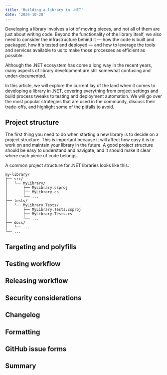 ```yaml
---
title: 'Building a library in .NET'
date: '2024-10-28'
---
```


Developing a library involves a lot of moving pieces, and not all of them are just about writing code. Beyond the functionality of the library itself, we also need to consider the infrastructure behind it — how the code is built and packaged, how it's tested and deployed — and how to leverage the tools and services available to us to make those processes as efficient as possible.

Although the .NET ecosystem has come a long way in the recent years, many aspects of library development are still somewhat confusing and under-documented.


In this article, we will explore the current lay of the land when it comes to developing a library in .NET, covering everything from project settings and build process tweaks to testing and deployment automation. We will go over the most popular strategies that are used in the community, discuss their trade-offs, and highlight some of the pitfalls to avoid.

## Project structure

The first thing you need to do when starting a new library is to decide on a project structure. This is important because it will affect how easy it is to work on and maintain your library in the future. A good project structure should be easy to understand and navigate, and it should make it clear where each piece of code belongs.

A common project structure for .NET libraries looks like this:

```
my-library/
├── src/
│   └── MyLibrary/
│       ├── MyLibrary.csproj
│       ├── MyLibrary.cs
│       └── ...
├── tests/
│   └── MyLibrary.Tests/
│       ├── MyLibrary.Tests.csproj
│       ├── MyLibrary.Tests.cs
│       └── ...
├── docs/
│   └── ...
└── ...
```

## Targeting and polyfills

## Testing workflow

## Releasing workflow

## Security considerations

## Changelog

## Formatting

## GitHub issue forms

## Summary
